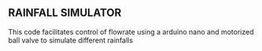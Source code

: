 ## RAINFALL SIMULATOR

This code facilitates control of flowrate using a arduino nano and motorized ball valve to simulate different rainfalls 
